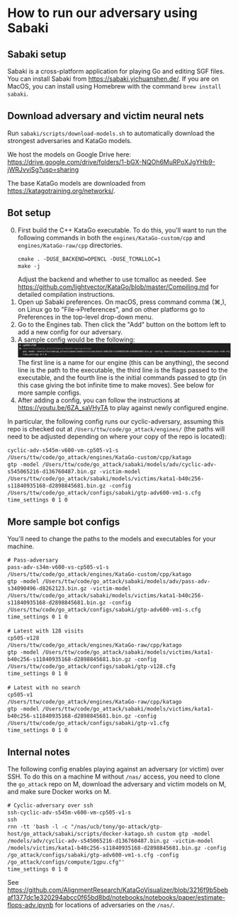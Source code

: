 # How to run our adversary using Sabaki

## Sabaki setup
Sabaki is a cross-platform application for playing Go and editing SGF files.
You can install Sabaki from https://sabaki.yichuanshen.de/.
If you are on MacOS, you can install using Homebrew with the command
`brew install sabaki`.

## Download adversary and victim neural nets
Run `sabaki/scripts/download-models.sh`
to automatically download the strongest adversaries and KataGo models.

We host the models on Google Drive here: https://drive.google.com/drive/folders/1-bGX-NQOh6MuRPoXJgYHb9-jWRJvviSg?usp=sharing

The base KataGo models are downloaded from https://katagotraining.org/networks/.

## Bot setup
0. First build the C++ KataGo executable.
   To do this, 
   you'll want to run the following commands in both the
   `engines/KataGo-custom/cpp`
   and
   `engines/KataGo-raw/cpp`
   directories.
   ```
   cmake . -DUSE_BACKEND=OPENCL -DUSE_TCMALLOC=1
   make -j
   ```
   Adjust the backend and whether to use tcmalloc as needed. See https://github.com/lightvector/KataGo/blob/master/Compiling.md for detailed compilation instructions.
1. Open up Sabaki preferences. On macOS, press command comma (⌘,), on Linux go to "File->Preferences", and on other platforms go to Preferences in the top-level drop-down menu. 
2. Go to the Engines tab. Then click the "Add" button on the bottom left to add a new config for our adversary.
3. A sample config would be the following:
  ![bot-config-screenshot](bot-config-screenshot.png)
  The first line is a name for our engine (this can be anything),
  the second line is the path to the executable,
  the third line is the flags passed to the executable,
  and the fourth line is the initial commands passed to gtp
  (in this case giving the bot infinite time to make moves).
  See below for more sample configs.
4. After adding a config, you can follow the instructions at https://youtu.be/6ZA_saVHyTA to play against newly configured engine.

In particular, the following config runs our cyclic-adversary, assuming this
repo is checked out at `/Users/ttw/code/go_attack/engines/` (the paths will need
to be adjusted depending on where your copy of the repo is located):
```
cyclic-adv-s545m-v600-vm-cp505-v1-s
/Users/ttw/code/go_attack/engines/KataGo-custom/cpp/katago
gtp -model /Users/ttw/code/go_attack/sabaki/models/adv/cyclic-adv-s545065216-d136760487.bin.gz -victim-model /Users/ttw/code/go_attack/sabaki/models/victims/kata1-b40c256-s11840935168-d2898845681.bin.gz -config /Users/ttw/code/go_attack/configs/sabaki/gtp-adv600-vm1-s.cfg
time_settings 0 1 0
```

## More sample bot configs
You'll need to change the paths to the models and executables for your machine.
```
# Pass-adversary
pass-adv-s34m-v600-vs-cp505-v1-s
/Users/ttw/code/go_attack/engines/KataGo-custom/cpp/katago
gtp -model /Users/ttw/code/go_attack/sabaki/models/adv/pass-adv-s34090496-d8262123.bin.gz -victim-model /Users/ttw/code/go_attack/sabaki/models/victims/kata1-b40c256-s11840935168-d2898845681.bin.gz -config /Users/ttw/code/go_attack/configs/sabaki/gtp-adv600-vm1-s.cfg 
time_settings 0 1 0

# Latest with 128 visits
cp505-v128
/Users/ttw/code/go_attack/engines/KataGo-raw/cpp/katago
gtp -model /Users/ttw/code/go_attack/sabaki/models/victims/kata1-b40c256-s11840935168-d2898845681.bin.gz -config /Users/ttw/code/go_attack/configs/sabaki/gtp-v128.cfg
time_settings 0 1 0

# Latest with no search
cp505-v1
/Users/ttw/code/go_attack/engines/KataGo-raw/cpp/katago
gtp -model /Users/ttw/code/go_attack/sabaki/models/victims/kata1-b40c256-s11840935168-d2898845681.bin.gz -config /Users/ttw/code/go_attack/configs/sabaki/gtp-v1.cfg
time_settings 0 1 0
```

## Internal notes
The following config enables playing against an adversary (or victim) over SSH.
To do this on a machine M without `/nas/` access,
you need to clone the `go_attack` repo on M,
download the adversary and victim models on M,
and make sure Docker works on M.
```
# Cyclic-adversary over ssh
ssh-cyclic-adv-s545m-v600-vm-cp505-v1-s
ssh
rnn -tt 'bash -l -c "/nas/ucb/tony/go-attack/gtp-host/go_attack/sabaki/scripts/docker-katago.sh custom gtp -model /models/adv/cyclic-adv-s545065216-d136760487.bin.gz -victim-model /models/victims/kata1-b40c256-s11840935168-d2898845681.bin.gz -config /go_attack/configs/sabaki/gtp-adv600-vm1-s.cfg -config /go_attack/configs/compute/1gpu.cfg"'
time_settings 0 1 0
```

See https://github.com/AlignmentResearch/KataGoVisualizer/blob/3216f9b5bebaf1377dc1e320294abcc0f65bd8bd/notebooks/notebooks/paper/estimate-flops-adv.ipynb for locations of adversaries on the `/nas/`.
